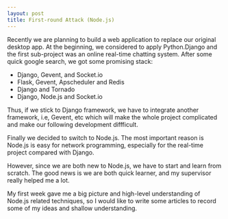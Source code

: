 ```yaml
---
layout: post
title: First-round Attack (Node.js)
---
```


Recently we are planning to build a web application to replace our original desktop app. At the beginning, we considered to apply Python.Django and the first sub-project was an online real-time chatting system. After some quick google search, we got some promising stack:

- Django, Gevent, and Socket.io
- Flask, Gevent, Apscheduler and Redis
- Django and Tornado
- Django, Node.js and Socket.io

Thus, if we stick to Django framework, we have to integrate another framework,  i.e, Gevent, etc which will make the whole project complicated and make our following development diffficult. 

Finally we decided to switch to Node.js. The most important reason is Node.js is easy for network programming, especially for the real-time project compared with Django. 

However, since we are both new to Node.js, we have to start and learn from scratch. The good news is we are both quick learner, and my supervisor really helped me a lot.

My first week gave me a big picture and high-level understanding of Node.js related techniques, so I would like to write some articles to record some of my ideas and shallow understanding.





